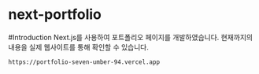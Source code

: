 # next-portfolio

#Introduction
Next.js를 사용하여 포트폴리오 페이지를 개발하였습니다.
현재까지의 내용을 실제 웹사이트를 통해 확인할 수 있습니다.

```
https://portfolio-seven-umber-94.vercel.app
```
